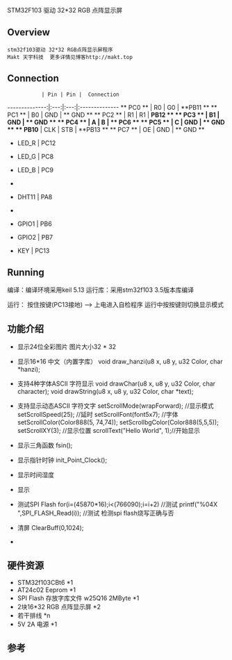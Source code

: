STM32F103 驱动 32*32 RGB 点阵显示屏

Overview
--------
	stm32f103驱动 32*32 RGB点阵显示屏程序
	Makt 天宇科技  更多详情见博客http://makt.top



Connection
----------

               | Pin | Pin |  Connection
--------------:|:---:|:---:|:--------------
    ** PC0 ** |   R0 |   G0 | **PB11 **
    ** PC1 ** |   B0 |  GND | ** GND **
    ** PC2 ** |   R1 |   R1 | **PB12 **
    ** PC3 ** |   B1 |  GND | ** GND **
    ** PC4 ** |   A  |   B  | ** PC6 **
    ** PC5 ** |   C  |  GND | ** GND **
    ** PB10** |  CLK |  STB | **PB13 **
    ** PC7 ** |   OE |  GND | ** GND **

 *  LED_R | PC12
 *  LED_G | PC8
 *  LED_B | PC9
 *
 *  DHT11 | PA8
 *
 *  GPIO1 | PB6
 *  GPIO2 | PB7

 *   KEY  | PC13


Running
-------
编译：编译环境采用keil 5.13
运行库：采用stm32f103 3.5版本库编译

运行：
	按住按键(PC13接地) --> 上电进入自检程序
	运行中按按键则切换显示模式


功能介绍
--------
 * 显示24位全彩图片 图片大小32 * 32
 * 显示16*16 中文（内置字库）
	void draw_hanzi(u8 x, u8 y, u32 Color, char *hanzi);
 * 支持4种字体ASCII 字符显示
	void drawChar(u8 x, u8 y, u32 Color, char character);
	void drawString(u8 x, u8 y, u32 Color, char *text);

 * 支持显示动态ASCII 字符文字
	setScrollMode(wrapForward); //显示模式
	setScrollSpeed(25);         //延时
	setScrollFont(font5x7);     //字体
	setScrollColor(Color888(5, 74,74));
	setScrollbgColor(Color888(5,5,5));
	setScrollXY(3);             //显示位置
	scrollText("Hello World", 1);//开始显示

 * 显示三角函数
	fsin();
	
 * 显示指针时钟
	init_Point_Clock();
	
 * 显示时间湿度
 
 * 显示
 
 * 测试SPI Flash
 	for(i=(45870*16);i<(766090);i=i+2)  //测试
	 printf("%04X ",SPI_FLASH_Read(i)); //测试 检测spi flash烧写正确与否
	 
 * 清屏
	ClearBuff(0,1024);
	
 * 


硬件资源
--------

 * STM32f103CBt6								*1
 * AT24c02 Eeprom								*1
 * SPI Flash 存放字库文件 w25Q16  2MByte		*1
 * 2块16*32 RGB 点阵显示屏 						*2
 * 若干排线										*n
 * 5V 2A 电源									*1

参考
----

